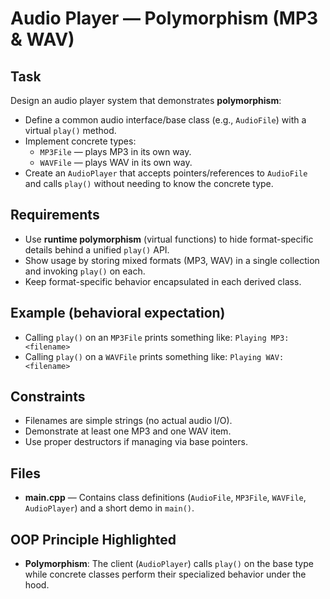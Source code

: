 # Audio Player — Polymorphism (MP3 & WAV)

## Task
Design an audio player system that demonstrates **polymorphism**:
- Define a common audio interface/base class (e.g., `AudioFile`) with a virtual `play()` method.
- Implement concrete types:
  - `MP3File` — plays MP3 in its own way.
  - `WAVFile` — plays WAV in its own way.
- Create an `AudioPlayer` that accepts pointers/references to `AudioFile` and calls `play()` without needing to know the concrete type.

## Requirements
- Use **runtime polymorphism** (virtual functions) to hide format-specific details behind a unified `play()` API.
- Show usage by storing mixed formats (MP3, WAV) in a single collection and invoking `play()` on each.
- Keep format-specific behavior encapsulated in each derived class.

## Example (behavioral expectation)
- Calling `play()` on an `MP3File` prints something like: `Playing MP3: <filename>`
- Calling `play()` on a `WAVFile` prints something like: `Playing WAV: <filename>`

## Constraints
- Filenames are simple strings (no actual audio I/O).
- Demonstrate at least one MP3 and one WAV item.
- Use proper destructors if managing via base pointers.

## Files
- **main.cpp** — Contains class definitions (`AudioFile`, `MP3File`, `WAVFile`, `AudioPlayer`) and a short demo in `main()`.

## OOP Principle Highlighted
- **Polymorphism**: The client (`AudioPlayer`) calls `play()` on the base type while concrete classes perform their specialized behavior under the hood.
